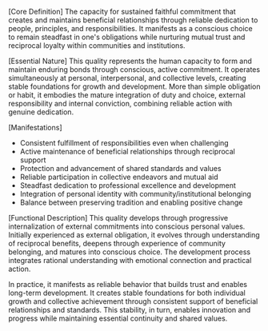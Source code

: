 [Core Definition]
The capacity for sustained faithful commitment that creates and maintains beneficial relationships through reliable dedication to people, principles, and responsibilities. It manifests as a conscious choice to remain steadfast in one's obligations while nurturing mutual trust and reciprocal loyalty within communities and institutions.

[Essential Nature]
This quality represents the human capacity to form and maintain enduring bonds through conscious, active commitment. It operates simultaneously at personal, interpersonal, and collective levels, creating stable foundations for growth and development. More than simple obligation or habit, it embodies the mature integration of duty and choice, external responsibility and internal conviction, combining reliable action with genuine dedication.

[Manifestations]
- Consistent fulfillment of responsibilities even when challenging
- Active maintenance of beneficial relationships through reciprocal support
- Protection and advancement of shared standards and values
- Reliable participation in collective endeavors and mutual aid
- Steadfast dedication to professional excellence and development
- Integration of personal identity with community/institutional belonging
- Balance between preserving tradition and enabling positive change

[Functional Description]
This quality develops through progressive internalization of external commitments into conscious personal values. Initially experienced as external obligation, it evolves through understanding of reciprocal benefits, deepens through experience of community belonging, and matures into conscious choice. The development process integrates rational understanding with emotional connection and practical action.

In practice, it manifests as reliable behavior that builds trust and enables long-term development. It creates stable foundations for both individual growth and collective achievement through consistent support of beneficial relationships and standards. This stability, in turn, enables innovation and progress while maintaining essential continuity and shared values.